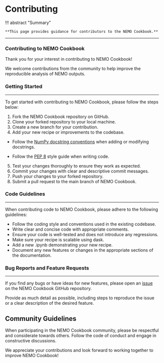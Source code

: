 # **Contributing**

!!! abstract "Summary"

    **This page provides guidance for contributors to the NEMO Cookbook.**

---

### **Contributing to NEMO Cookbook**

Thank you for your interest in contributing to NEMO Cookbook!

We welcome contributions from the community to help improve the reproducible analysis of NEMO outputs.

### **Getting Started**
---

To get started with contributing to NEMO Cookbook, please follow the steps below:

1. Fork the NEMO Cookbook repository on GitHub.
2. Clone your forked repository to your local machine.
3. Create a new branch for your contribution.
4. Add your new recipe or improvements to the codebase.

- Follow the [NumPy docstring conventions](https://numpydoc.readthedocs.io/en/latest/format.html) when adding or modifying docstrings.

- Follow the [PEP 8](https://peps.python.org/pep-0008/) style guide when writing code.

5. Test your changes thoroughly to ensure they work as expected.
6. Commit your changes with clear and descriptive commit messages.
7. Push your changes to your forked repository.
8. Submit a pull request to the main branch of NEMO Cookbook.

### **Code Guidelines**
---

When contributing code to NEMO Cookbook, please adhere to the following guidelines:

- Follow the coding style and conventions used in the existing codebase.
- Write clear and concise code with appropriate comments.
- Ensure your code is well-tested and does not introduce any regressions.
- Make sure your recipe is scalable using dask.
- Add a new .ipynb demonstrating your new recipe.
- Document any new features or changes in the appropriate sections of the documentation.

### **Bug Reports and Feature Requests**
---

If you find any bugs or have ideas for new features, please open an [issue](https://github.com/NOC-MSM/nemo_cookbook/issues) on the NEMO Cookbook GitHub repository.

Provide as much detail as possible, including steps to reproduce the issue or a clear description of the desired feature.

Community Guidelines
--------------------

When participating in the NEMO Cookbook community, please be respectful and considerate towards others. Follow the code of conduct and engage in constructive discussions.

We appreciate your contributions and look forward to working together to improve NEMO Cookbook!
